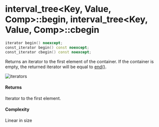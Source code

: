 # interval_tree<Key, Value, Comp>::begin, interval_tree<Key, Value, Comp>::cbegin

```cpp
iterator begin() noexcept;
const_iterator begin() const noexcept;
const_iterator cbegin() const noexcept;
```

Returns an iterator to the first element of the container. If the container is empty, the returned iterator will be equal to [end()](end.md).

![iterators](http://upload.cppreference.com/mwiki/images/1/1b/range-begin-end.svg)

#### Returns

Iterator to the first element.

#### Complexity

Linear in size